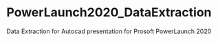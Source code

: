 # PowerLaunch2020_DataExtraction
Data Extraction for Autocad presentation for Prosoft PowerLaunch 2020
